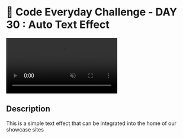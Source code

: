 # 🚀 Code Everyday Challenge  - DAY 30 : Auto Text Effect

<video autoplay loop muted>
  <source src="day30.mp4" type="video/mp4">
  Votre navigateur ne supporte pas la vidéo.
</video>

## Description

This is a simple text effect that can be integrated into the home of our showcase sites